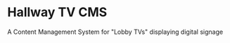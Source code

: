 Hallway TV CMS
=======================

A Content Management System for "Lobby TVs" displaying digital signage